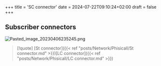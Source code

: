 +++
title = 'SC connector'
date = 2024-07-22T09:10:24+02:00
draft = false
+++

## Subscriber connectors 
![Pasted_image_20230406235245.png](/Notes/Pasted_image_20230406235245.png)

>[!quote] [St connector]({{< ref "posts/Network/Phisicall/St connector.md" >}})[LC connector]({{< ref "posts/Network/Phisicall/LC connector.md" >}})
